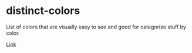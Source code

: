 # distinct-colors
List of colors that are visually easy to see and good for categorize stuff by color.

[Link](https://christhofernatalius.github.io/distinct-colors/)
